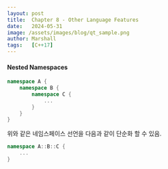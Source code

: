 ```yaml
---
layout: post
title:  Chapter 8 - Other Language Features
date:   2024-05-31
image: /assets/images/blog/qt_sample.png
author: Marshall
tags:   [C++17]
---
```


#### Nested Namespaces

```c++
namespace A {
    namespace B {
        namespace C {
            ...
        }
    }
}
```

위와 같은 네임스페이스 선언을 다음과 같이 단순화 할 수 있음.

```c++
namespace A::B::C {
    ...
}
```

#### 